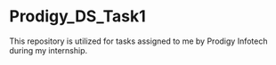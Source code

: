 # Prodigy_DS_Task1
 This repository is utilized for tasks assigned to me by Prodigy Infotech during my internship.
